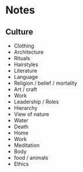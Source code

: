 # Notes

## Culture

- Clothing
- Architecture
- Rituals
- Hairstyles
- Literature
- Language
- Religion / belief / mortality
- Art / craft
- Work
- Leadership / Roles
- Hierarchy
- View of nature
- Water
- Death
- Home
- Work
- Meditation
- Body
- food / animals
- Ethics
